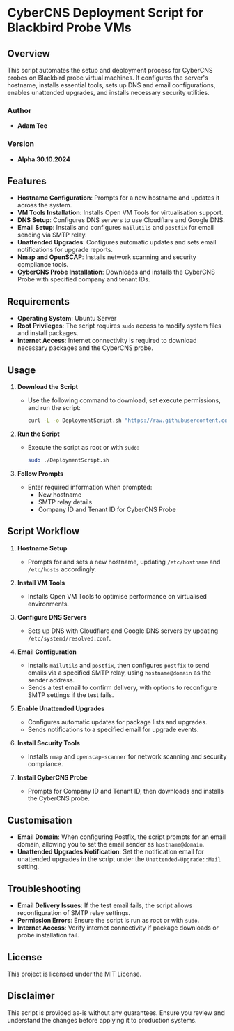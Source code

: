# CyberCNS Deployment Script for Blackbird Probe VMs

## Overview
This script automates the setup and deployment process for CyberCNS probes on Blackbird probe virtual machines. It configures the server's hostname, installs essential tools, sets up DNS and email configurations, enables unattended upgrades, and installs necessary security utilities.

### Author
- **Adam Tee**

### Version
- **Alpha 30.10.2024**

## Features
- **Hostname Configuration**: Prompts for a new hostname and updates it across the system.
- **VM Tools Installation**: Installs Open VM Tools for virtualisation support.
- **DNS Setup**: Configures DNS servers to use Cloudflare and Google DNS.
- **Email Setup**: Installs and configures `mailutils` and `postfix` for email sending via SMTP relay.
- **Unattended Upgrades**: Configures automatic updates and sets email notifications for upgrade reports.
- **Nmap and OpenSCAP**: Installs network scanning and security compliance tools.
- **CyberCNS Probe Installation**: Downloads and installs the CyberCNS Probe with specified company and tenant IDs.

## Requirements
- **Operating System**: Ubuntu Server
- **Root Privileges**: The script requires `sudo` access to modify system files and install packages.
- **Internet Access**: Internet connectivity is required to download necessary packages and the CyberCNS probe.

## Usage
1. **Download the Script**
   - Use the following command to download, set execute permissions, and run the script:
     ```bash
     curl -L -o DeploymentScript.sh "https://raw.githubusercontent.com/Red5Blackbird/Blackbird-Scripts/refs/heads/main/CyberCNS-Probe/DeploymentScript.sh?token=GHSAT0AAAAAACZW4L7SPFQHTWU2IP6VQQWWZZBUJ7A" && chmod +x DeploymentScript.sh && ./DeploymentScript.sh
     ```

2. **Run the Script**
   - Execute the script as root or with `sudo`:
     ```bash
     sudo ./DeploymentScript.sh
     ```

3. **Follow Prompts**
   - Enter required information when prompted:
     - New hostname
     - SMTP relay details
     - Company ID and Tenant ID for CyberCNS Probe

## Script Workflow

1. **Hostname Setup**
   - Prompts for and sets a new hostname, updating `/etc/hostname` and `/etc/hosts` accordingly.

2. **Install VM Tools**
   - Installs Open VM Tools to optimise performance on virtualised environments.

3. **Configure DNS Servers**
   - Sets up DNS with Cloudflare and Google DNS servers by updating `/etc/systemd/resolved.conf`.

4. **Email Configuration**
   - Installs `mailutils` and `postfix`, then configures `postfix` to send emails via a specified SMTP relay, using `hostname@domain` as the sender address.
   - Sends a test email to confirm delivery, with options to reconfigure SMTP settings if the test fails.

5. **Enable Unattended Upgrades**
   - Configures automatic updates for package lists and upgrades.
   - Sends notifications to a specified email for upgrade events.

6. **Install Security Tools**
   - Installs `nmap` and `openscap-scanner` for network scanning and security compliance.

7. **Install CyberCNS Probe**
   - Prompts for Company ID and Tenant ID, then downloads and installs the CyberCNS probe.

## Customisation
- **Email Domain**: When configuring Postfix, the script prompts for an email domain, allowing you to set the email sender as `hostname@domain`.
- **Unattended Upgrades Notification**: Set the notification email for unattended upgrades in the script under the `Unattended-Upgrade::Mail` setting.

## Troubleshooting
- **Email Delivery Issues**: If the test email fails, the script allows reconfiguration of SMTP relay settings.
- **Permission Errors**: Ensure the script is run as root or with `sudo`.
- **Internet Access**: Verify internet connectivity if package downloads or probe installation fail.

## License
This project is licensed under the MIT License.

## Disclaimer
This script is provided as-is without any guarantees. Ensure you review and understand the changes before applying it to production systems.
